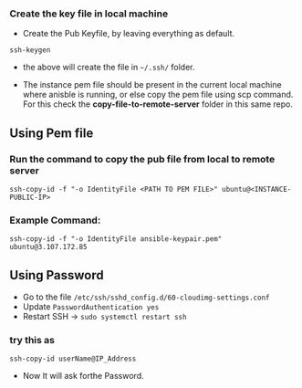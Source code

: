 


### Create the key file in local machine

- Create the Pub Keyfile, by leaving everything as default.
```
ssh-keygen
```
- the above will create the file in  `~/.ssh/` folder.

- The instance pem file should be present in the current local machine where anisble is running, or else copy the pem file using scp command. For this check the **copy-file-to-remote-server** folder in this same repo.

## Using Pem file
### Run the command to copy the pub file from local to remote server


```
ssh-copy-id -f "-o IdentityFile <PATH TO PEM FILE>" ubuntu@<INSTANCE-PUBLIC-IP>
```


### Example Command:
```
ssh-copy-id -f "-o IdentityFile ansible-keypair.pem" ubuntu@3.107.172.85
```


## Using Password

- Go to the file `/etc/ssh/sshd_config.d/60-cloudimg-settings.conf`
- Update `PasswordAuthentication yes`
- Restart SSH -> `sudo systemctl restart ssh`

### try this as 
```
ssh-copy-id userName@IP_Address
```
- Now It will ask forthe Password.
  
